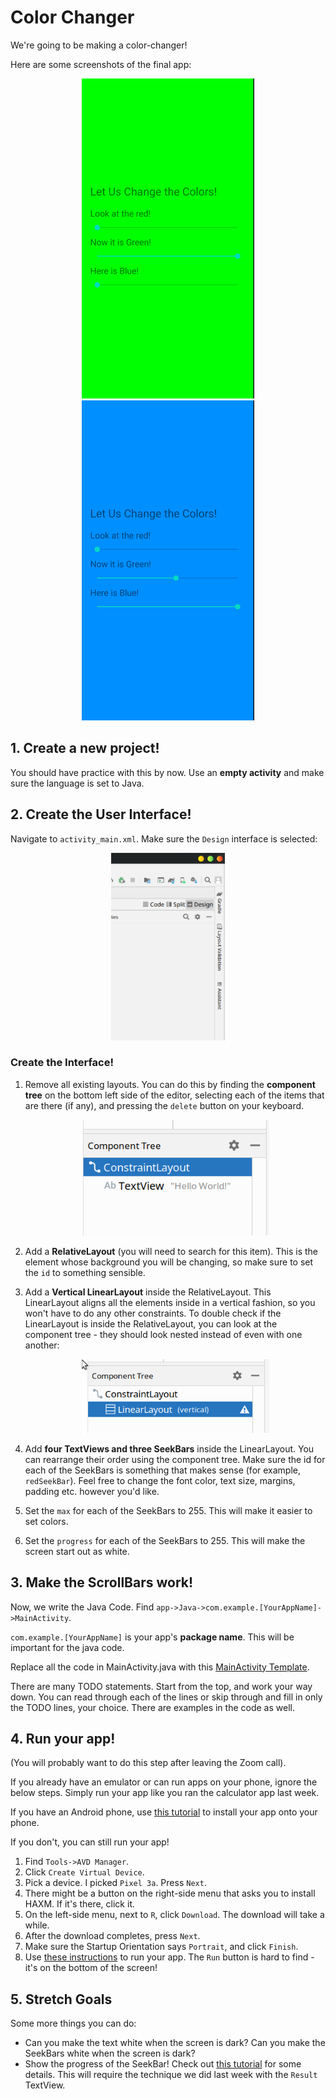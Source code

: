 # Color Changer

We're going to be making a color-changer! 

Here are some screenshots of the final app:
<p align=center>
    <img src="img/screenshot1.png" height=512>
    <img src="img/screenshot2.png" height=512>
</p>

## 1. Create a new project! 

You should have practice with this by now. Use an **empty activity** and make sure the language is set to Java.


## 2. Create the User Interface!
Navigate to `activity_main.xml`. Make sure the `Design` interface is selected:

<p align=center>
    <img src="img/design_tab.png" height=300>
</p>

### Create the Interface!

1. Remove all existing layouts. You can do this by finding the **component tree** on the bottom left side of the editor, selecting each of the items that are there (if any), and pressing the `delete` button on your keyboard. <p align=center>     <img src="img/component-tree.png" width=300> </p>

1. Add a **RelativeLayout** (you will need to search for this item). This is the element whose background you will be changing, so make sure to set the `id` to something sensible.

1. Add a **Vertical LinearLayout** inside the RelativeLayout. This LinearLayout aligns all the elements inside in a vertical fashion, so you won't have to do any other constraints. To double check if the LinearLayout is inside the RelativeLayout, you can look at the component tree - they should look nested instead of even with one another:<p align=center>     <img src="img/vertical_ll.png" width=300> </p>

1. Add **four TextViews and three SeekBars** inside the LinearLayout. You can rearrange their order using the component tree. Make sure the id for each of the SeekBars is something that makes sense (for example, `redSeekBar`). Feel free to change the font color, text size, margins, padding etc. however you'd like. 

1. Set the `max` for each of the SeekBars to 255. This will make it easier to set colors. 

1. Set the `progress` for each of the SeekBars to 255. This will make the screen start out as white. 

## 3. Make the ScrollBars work! 
Now, we write the Java Code. Find `app->Java->com.example.[YourAppName]->MainActivity`. 

`com.example.[YourAppName]` is your app's **package name**. This will be important for the java code.

Replace all the code in MainActivity.java with this [MainActivity Template](template/MainActivity.java).


There are many TODO statements. Start from the top, and work your way down. You can read through each of the lines or skip through and fill in only the TODO lines, your choice. There are examples in the code as well.


## 4. Run your app! 
(You will probably want to do this step after leaving the Zoom call).

If you already have an emulator or can run apps on your phone, ignore the below steps. Simply run your app like you ran the calculator app last week.

If you have an Android phone, use [this tutorial](https://developer.android.com/codelabs/basic-android-kotlin-training-run-on-mobile-device#0) to install your app onto your phone. 

If you don't, you can still run your app! 
1. Find `Tools->AVD Manager`. 
1. Click `Create Virtual Device`.
1. Pick a device. I picked `Pixel 3a`. Press `Next`.
1. There might be a button on the right-side menu that asks you to install HAXM. If it's there, click it. 
1. On the left-side menu, next to `R`, click `Download`. The download will take a while.
1. After the download completes, press `Next`.
1. Make sure the Startup Orientation says `Portrait`, and click `Finish`.
1. Use [these instructions](https://developer.android.com/studio/run/emulator#runningapp) to run your app. The `Run` button is hard to find - it's on the bottom of the screen! 

## 5. Stretch Goals
Some more things you can do:
- Can you make the text white when the screen is dark? Can you make the SeekBars white when the screen is dark? 
- Show the progress of the SeekBar! Check out [this tutorial](https://examples.javacodegeeks.com/android/core/widget/seekbar/android-seekbar-example/) for some details. This will require the technique we did last week with the `Result` TextView. 


